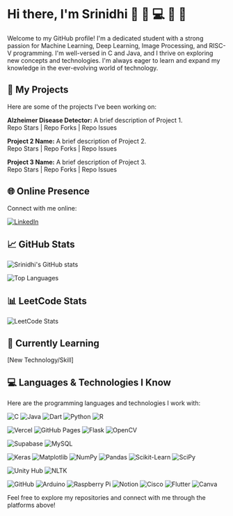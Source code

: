 # Hi there, I'm Srinidhi 👋 🚀 💻 🎨 🌱

Welcome to my GitHub profile! I'm a dedicated student with a strong passion for Machine Learning, Deep Learning, Image Processing, and RISC-V programming. I'm well-versed in C and Java, and I thrive on exploring new concepts and technologies. I'm always eager to learn and expand my knowledge in the ever-evolving world of technology.

## 🚀 My Projects
Here are some of the projects I've been working on:

**Alzheimer Disease Detector:** A brief description of Project 1.  
Repo Stars | Repo Forks | Repo Issues

**Project 2 Name:** A brief description of Project 2.  
Repo Stars | Repo Forks | Repo Issues

**Project 3 Name:** A brief description of Project 3.  
Repo Stars | Repo Forks | Repo Issues

## 🌐 Online Presence
Connect with me online:

[![LinkedIn](https://img.shields.io/badge/LinkedIn-%230077B5.svg?style=for-the-badge&logo=linkedin&logoColor=white)](https://linkedin.com/in/yourusername)

## 📈 GitHub Stats
![Srinidhi's GitHub stats](https://github-readme-stats.vercel.app/api?username=Srinidhi-Krishnan30&show_icons=true&theme=radical)

![Top Languages](https://github-readme-stats.vercel.app/api/top-langs/?username=Srinidhi-Krishnan30&layout=compact&theme=radical)

## 📊 LeetCode Stats
![LeetCode Stats](https://leetcode.card.workers.dev/Srinidhi-Krishnan30?theme=dark&font=baloo&extension=null)

## 🌱 Currently Learning
[New Technology/Skill]

## 💻 Languages & Technologies I Know
Here are the programming languages and technologies I work with:

![C](https://img.shields.io/badge/C-%2300599C.svg?style=for-the-badge&logo=c&logoColor=white) 
![Java](https://img.shields.io/badge/Java-%23ED8B00.svg?style=for-the-badge&logo=java&logoColor=white) 
![Dart](https://img.shields.io/badge/Dart-%230175C2.svg?style=for-the-badge&logo=dart&logoColor=white) 
![Python](https://img.shields.io/badge/Python-%233776AB.svg?style=for-the-badge&logo=python&logoColor=white) 
![R](https://img.shields.io/badge/R-%23276DC3.svg?style=for-the-badge&logo=r&logoColor=white)

![Vercel](https://img.shields.io/badge/Vercel-%23000000.svg?style=for-the-badge&logo=vercel&logoColor=white) 
![GitHub Pages](https://img.shields.io/badge/Github%20Pages-%232671E5.svg?style=for-the-badge&logo=github) 
![Flask](https://img.shields.io/badge/Flask-%23000.svg?style=for-the-badge&logo=flask) 
![OpenCV](https://img.shields.io/badge/OpenCV-%235C3EE8.svg?style=for-the-badge&logo=opencv&logoColor=white) 

![Supabase](https://img.shields.io/badge/Supabase-%233ACDCE.svg?style=for-the-badge&logo=supabase) 
![MySQL](https://img.shields.io/badge/MySQL-%234479A1.svg?style=for-the-badge&logo=mysql&logoColor=white)

![Keras](https://img.shields.io/badge/Keras-%23D00000.svg?style=for-the-badge&logo=keras&logoColor=white) 
![Matplotlib](https://img.shields.io/badge/Matplotlib-%23113B92.svg?style=for-the-badge&logo=matplotlib&logoColor=white) 
![NumPy](https://img.shields.io/badge/NumPy-%23013243.svg?style=for-the-badge&logo=numpy&logoColor=white) 
![Pandas](https://img.shields.io/badge/Pandas-%23150458.svg?style=for-the-badge&logo=pandas&logoColor=white) 
![Scikit-Learn](https://img.shields.io/badge/scikit_learn-%23F7931E.svg?style=for-the-badge&logo=scikit-learn&logoColor=white) 
![SciPy](https://img.shields.io/badge/SciPy-%230C55A5.svg?style=for-the-badge&logo=scipy&logoColor=white)

![Unity Hub](https://img.shields.io/badge/UnityHub-%23000000.svg?style=for-the-badge&logo=unity&logoColor=white) 
![NLTK](https://img.shields.io/badge/NLTK-%23008CFF.svg?style=for-the-badge&logo=nltk&logoColor=white) 

![GitHub](https://img.shields.io/badge/GitHub-%23181717.svg?style=for-the-badge&logo=github&logoColor=white) 
![Arduino](https://img.shields.io/badge/Arduino-%2300979D.svg?style=for-the-badge&logo=arduino&logoColor=white) 
![Raspberry Pi](https://img.shields.io/badge/RaspberryPi-%23A22846.svg?style=for-the-badge&logo=raspberry-pi&logoColor=white) 
![Notion](https://img.shields.io/badge/Notion-%23000000.svg?style=for-the-badge&logo=notion&logoColor=white) 
![Cisco](https://img.shields.io/badge/Cisco-%231BA0D7.svg?style=for-the-badge&logo=cisco&logoColor=white) 
![Flutter](https://img.shields.io/badge/Flutter-%2302569B.svg?style=for-the-badge&logo=flutter&logoColor=white) 
![Canva](https://img.shields.io/badge/Canva-%2300C4CC.svg?style=for-the-badge&logo=canva&logoColor=white)

Feel free to explore my repositories and connect with me through the platforms above!
